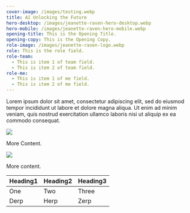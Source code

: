 ```yaml
---
cover-image: /images/testing.webp
title: AI Unlocking the Future
hero-desktop: /images/jeanette-raven-hero-desktop.webp
hero-mobile: /images/jeanette-raven-hero-mobile.webp
opening-title: This is the Opening Title.
opening-copy: This is the Opening Copy.
role-image: /images/jeanette-raven-logo.webp
role: This is the role field.
role-team:
  - This is item 1 of team field.
  - This is item 2 of team field.
role-me:
  - This is item 1 of me field.
  - This is item 2 of me field.
---
```

Lorem ipsum dolor sit amet, consectetur adipiscing elit, sed do eiusmod tempor incididunt ut labore et dolore magna aliqua. Ut enim ad minim veniam, quis nostrud exercitation ullamco laboris nisi ut aliquip ex ea commodo consequat.

![](/images/testing.webp)

More Content.

![](/images/testing.webp)

More content.

| Heading1 | Heading2 | Heading3 |
| --- | --- | --- |
| One | Two | Three |
| Derp | Herp | Zerp |